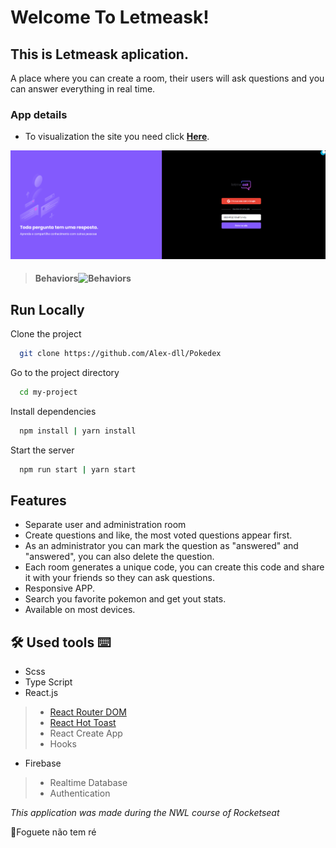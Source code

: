 
# Welcome To Letmeask!

## This is Letmeask aplication. 
A place where you can create a room, their users will ask questions and you can answer everything in real time.


### App details
- To visualization the site you need click [**Here**](https://letmeask-dad63.web.app/). 
<img src="https://github.com/Alex-dll/letmeask/blob/master/src/assets/images/Letmeask.png?raw=true" alt="Letmeask"/>


> #### Behaviors![Behaviors](https://github.com/Alex-dll/letmeask/blob/master/src/assets/images/App%20viewr.gif?raw=true)


## Run Locally

Clone the project

```bash
  git clone https://github.com/Alex-dll/Pokedex
```

Go to the project directory

```bash
  cd my-project
```

Install dependencies

```bash
  npm install | yarn install
```

Start the server

```bash
  npm run start | yarn start
```
  
## Features

- Separate user and administration room
- Create questions and like, the most voted questions appear first.
- As an administrator you can mark the question as "answered" and "answered", you can also delete the question.
- Each room generates a unique code, you can create this code and share it with your friends so they can ask questions.
- Responsive APP.
- Search you favorite pokemon and get yout stats.
- Available on most devices.

  
## 🛠 Used tools ⌨
-  Scss
- Type Script
- React.js
> - [React Router DOM](https://reactrouter.com/web/guides/quick-start)
> - [React Hot Toast](https://react-hot-toast.com/)
>  - React Create App 
>  - Hooks
- Firebase
> - Realtime Database
> - Authentication




*This application was made during the NWL course of Rocketseat*

🚀Foguete não tem ré

